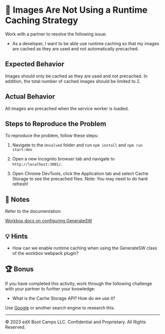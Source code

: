 # 🐛 Images Are Not Using a Runtime Caching Strategy

Work with a partner to resolve the following issue:

* As a developer, I want to be able use runtime caching so that my images are cached as they are used and not automatically precached.

## Expected Behavior

Images should only be cached as they are used and not precached. In addition, the total number of cached images should be limited to 2.

## Actual Behavior

All images are precached when the service worker is loaded.

## Steps to Reproduce the Problem

To reproduce the problem, follow these steps:

1. Navigate to the `Unsolved` folder and run `npm install` and `npm run start:dev`

2. Open a new incognito browser tab and navigate to `http://localhost:3001/`.

3. Open Chrome DevTools, click the Application tab and select Cache Storage to see the precached files. Note: You may need to do hard refresh!

## 📝 Notes

Refer to the documentation:

[Workbox docs on configuring GenerateSW](https://developer.chrome.com/docs/workbox/reference/workbox-webpack-plugin/#type-GenerateSWConfig)

## 💡 Hints

* How can we enable runtime caching when using the GenerateSW class of the workbox webpack plugin?

## 🏆 Bonus

If you have completed this activity, work through the following challenge with your partner to further your knowledge:

* What is the Cache Storage API? How do we use it?

Use [Google](https://www.google.com) or another search engine to research this.

---
© 2023 edX Boot Camps LLC. Confidential and Proprietary. All Rights Reserved.
